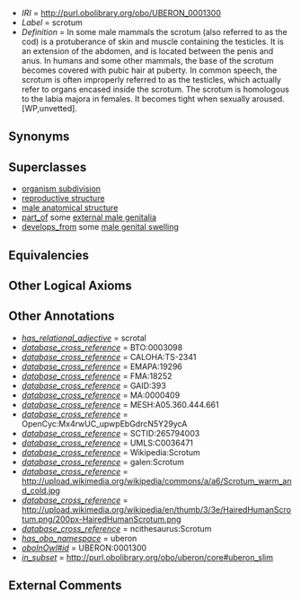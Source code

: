  * *IRI* = http://purl.obolibrary.org/obo/UBERON_0001300
 * *Label* = scrotum
 * *Definition* = In some male mammals the scrotum (also referred to as the cod) is a protuberance of skin and muscle containing the testicles. It is an extension of the abdomen, and is located between the penis and anus. In humans and some other mammals, the base of the scrotum becomes covered with pubic hair at puberty. In common speech, the scrotum is often improperly referred to as the testicles, which actually refer to organs encased inside the scrotum. The scrotum is homologous to the labia majora in females. It becomes tight when sexually aroused. [WP,unvetted].

## Synonyms


## Superclasses

 * [organism subdivision](../../UBERON/75/UBERON_0000475.md)
 * [reproductive structure](../../UBERON/56/UBERON_0005156.md)
 * [male anatomical structure](../../UBERON/03/UBERON_0014403.md)
 * [part_of](../../BFO/50/BFO_0000050.md) some [external male genitalia](../../UBERON/53/UBERON_0004053.md)
 * [develops_from](../../RO/02/RO_0002202.md) some [male genital swelling](../../UBERON/56/UBERON_0011756.md)

## Equivalencies


## Other Logical Axioms


## Other Annotations

 * *[has_relational_adjective](../../UBPROP/07/UBPROP_0000007.md)* = scrotal
 * *[database_cross_reference](../../ef/oboInOwl#hasDbXref.md)* = BTO:0003098
 * *[database_cross_reference](../../ef/oboInOwl#hasDbXref.md)* = CALOHA:TS-2341
 * *[database_cross_reference](../../ef/oboInOwl#hasDbXref.md)* = EMAPA:19296
 * *[database_cross_reference](../../ef/oboInOwl#hasDbXref.md)* = FMA:18252
 * *[database_cross_reference](../../ef/oboInOwl#hasDbXref.md)* = GAID:393
 * *[database_cross_reference](../../ef/oboInOwl#hasDbXref.md)* = MA:0000409
 * *[database_cross_reference](../../ef/oboInOwl#hasDbXref.md)* = MESH:A05.360.444.661
 * *[database_cross_reference](../../ef/oboInOwl#hasDbXref.md)* = OpenCyc:Mx4rwUC_upwpEbGdrcN5Y29ycA
 * *[database_cross_reference](../../ef/oboInOwl#hasDbXref.md)* = SCTID:265794003
 * *[database_cross_reference](../../ef/oboInOwl#hasDbXref.md)* = UMLS:C0036471
 * *[database_cross_reference](../../ef/oboInOwl#hasDbXref.md)* = Wikipedia:Scrotum
 * *[database_cross_reference](../../ef/oboInOwl#hasDbXref.md)* = galen:Scrotum
 * *[database_cross_reference](../../ef/oboInOwl#hasDbXref.md)* = http://upload.wikimedia.org/wikipedia/commons/a/a6/Scrotum_warm_and_cold.jpg
 * *[database_cross_reference](../../ef/oboInOwl#hasDbXref.md)* = http://upload.wikimedia.org/wikipedia/en/thumb/3/3e/HairedHumanScrotum.png/200px-HairedHumanScrotum.png
 * *[database_cross_reference](../../ef/oboInOwl#hasDbXref.md)* = ncithesaurus:Scrotum
 * *[has_obo_namespace](../../ce/oboInOwl#hasOBONamespace.md)* = uberon
 * *[oboInOwl#id](../../id/oboInOwl#id.md)* = UBERON:0001300
 * *[in_subset](../../et/oboInOwl#inSubset.md)* = http://purl.obolibrary.org/obo/uberon/core#uberon_slim

## External Comments

